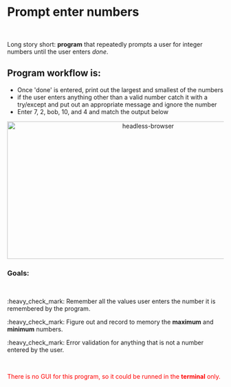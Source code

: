 <h1>Prompt enter numbers</h1>
<br>
<p>Long story short: <b>program</b> that repeatedly prompts a user for integer numbers until the user enters <i>done</i>.</p>

<h2>Program workflow is:</h2>

<ul>
  <li>Once 'done' is entered, print out the largest and smallest of the numbers</li>
  <li>if the user enters anything other than a valid number catch it with a try/except and put out an appropriate message and     ignore the number</li>
  <li>Enter 7, 2, bob, 10, and 4 and match the output below</li>
</ul>

<div align="center">

<a href="https://github.com/SviatoslavBordovski/Headless_Browsers_Automation">
            <img alt="headless-browser" src="https://djangocentral.com/wp-content/uploads/2019/05/New-Project-1-780x405.png" width="640" height="320" margin="15px"></a>
            
</div>

<h3>Goals:</h3> 
<br>
<p>:heavy_check_mark: Remember all the values user enters the number it is remembered by the program.</p>
<p>:heavy_check_mark: Figure out and record to memory the <b>maximum</b> and <b>minimum</b> numbers.</p>
<p>:heavy_check_mark: Error validation for anything that is not a number entered by the user.</p>
<br>
<p style="color:red">There is no GUI for this program, so it could be runned in the <b>terminal</b> only.</p>
